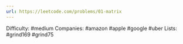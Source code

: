 ```yaml
---
url: https://leetcode.com/problems/01-matrix
---
```


Difficulty: #medium
Companies: #amazon #apple #google #uber
Lists: #grind169 #grind75